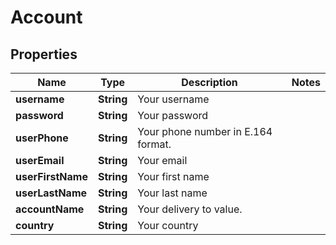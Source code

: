 
# Account

## Properties
Name | Type | Description | Notes
------------ | ------------- | ------------- | -------------
**username** | **String** | Your username | 
**password** | **String** | Your password | 
**userPhone** | **String** | Your phone number in E.164 format. | 
**userEmail** | **String** | Your email | 
**userFirstName** | **String** | Your first name | 
**userLastName** | **String** | Your last name | 
**accountName** | **String** | Your delivery to value. | 
**country** | **String** | Your country | 



